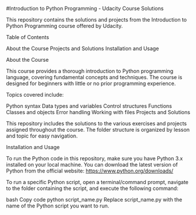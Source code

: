 #Introduction to Python Programming - Udacity Course Solutions

This repository contains the solutions and projects from the Introduction to Python Programming course offered by Udacity.

Table of Contents

About the Course
Projects and Solutions
Installation and Usage

About the Course

This course provides a thorough introduction to Python programming language, covering fundamental concepts and techniques. The course is designed for beginners with little or no prior programming experience.

Topics covered include:

Python syntax
Data types and variables
Control structures
Functions
Classes and objects
Error handling
Working with files
Projects and Solutions

This repository includes the solutions to the various exercises and projects assigned throughout the course. The folder structure is organized by lesson and topic for easy navigation.

Installation and Usage

To run the Python code in this repository, make sure you have Python 3.x installed on your local machine. You can download the latest version of Python from the official website: https://www.python.org/downloads/

To run a specific Python script, open a terminal/command prompt, navigate to the folder containing the script, and execute the following command:

bash
Copy code
python script_name.py
Replace script_name.py with the name of the Python script you want to run.
